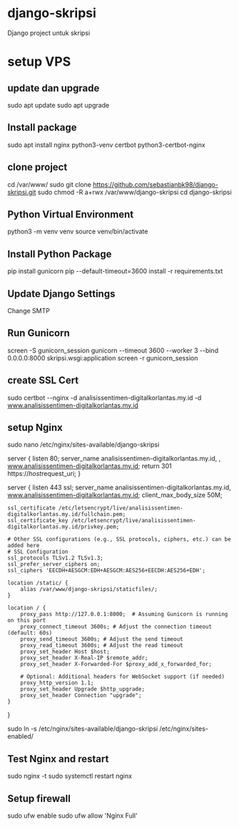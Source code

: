 # django-skripsi
Django project untuk skripsi

# setup VPS
## update dan upgrade
sudo apt update
sudo apt upgrade

## Install package
sudo apt install nginx python3-venv certbot python3-certbot-nginx 

## clone project
cd /var/www/
sudo git clone https://github.com/sebastianbk98/django-skripsi.git
sudo chmod -R a+rwx /var/www/django-skripsi
cd django-skripsi

## Python Virtual Environment
python3 -m venv venv
source venv/bin/activate

## Install Python Package
pip install gunicorn
pip --default-timeout=3600 install -r requirements.txt

## Update Django Settings
Change SMTP

## Run Gunicorn
screen -S gunicorn_session
gunicorn --timeout 3600 --worker 3 --bind 0.0.0.0:8000 skripsi.wsgi:application
screen -r gunicorn_session

## create SSL Cert
sudo certbot --nginx -d analisissentimen-digitalkorlantas.my.id -d www.analisissentimen-digitalkorlantas.my.id

## setup Nginx
sudo nano /etc/nginx/sites-available/django-skripsi

server {
    listen 80;
    server_name analisissentimen-digitalkorlantas.my.id, , www.analisissentimen-digitalkorlantas.my.id;
    return 301 https://$host$request_uri;
}

server {
    listen 443 ssl;
    server_name analisissentimen-digitalkorlantas.my.id, www.analisissentimen-digitalkorlantas.my.id;
    client_max_body_size 50M;
    
    ssl_certificate /etc/letsencrypt/live/analisissentimen-digitalkorlantas.my.id/fullchain.pem;
    ssl_certificate_key /etc/letsencrypt/live/analisissentimen-digitalkorlantas.my.id/privkey.pem;

    # Other SSL configurations (e.g., SSL protocols, ciphers, etc.) can be added here
    # SSL Configuration
    ssl_protocols TLSv1.2 TLSv1.3;
    ssl_prefer_server_ciphers on;
    ssl_ciphers 'EECDH+AESGCM:EDH+AESGCM:AES256+EECDH:AES256+EDH';
    
    location /static/ {
        alias /var/www/django-skripsi/staticfiles/;
    }

    location / {
        proxy_pass http://127.0.0.1:8000;  # Assuming Gunicorn is running on this port
        proxy_connect_timeout 3600s; # Adjust the connection timeout (default: 60s)
        proxy_send_timeout 3600s; # Adjust the send timeout
        proxy_read_timeout 3600s; # Adjust the read timeout
        proxy_set_header Host $host;
        proxy_set_header X-Real-IP $remote_addr;
        proxy_set_header X-Forwarded-For $proxy_add_x_forwarded_for;

        # Optional: Additional headers for WebSocket support (if needed)
        proxy_http_version 1.1;
        proxy_set_header Upgrade $http_upgrade;
        proxy_set_header Connection "upgrade";
    }
}

sudo ln -s /etc/nginx/sites-available/django-skripsi /etc/nginx/sites-enabled/

## Test Nginx and restart
sudo nginx -t
sudo systemctl restart nginx

## Setup firewall
sudo ufw enable
sudo ufw allow 'Nginx Full'

